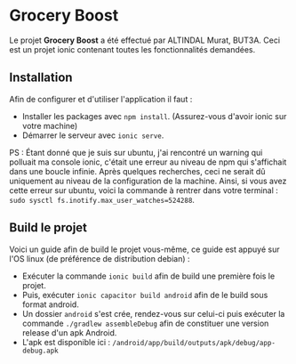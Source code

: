 # Grocery Boost

Le projet **Grocery Boost** a été effectué par ALTINDAL Murat, BUT3A.
Ceci est un projet ionic contenant toutes les fonctionnalités demandées.

## Installation

Afin de configurer et d'utiliser l'application il faut :

- Installer les packages avec `npm install`. (Assurez-vous d'avoir ionic sur votre machine)
- Démarrer le serveur avec `ionic serve`.

PS : Étant donné que je suis sur ubuntu, j'ai rencontré un warning qui polluait ma console ionic, c'était une erreur au niveau de npm qui s'affichait dans une boucle infinie. Après quelques recherches, ceci ne serait dû uniquement au niveau de la configuration de la machine. Ainsi, si vous avez cette erreur sur ubuntu, voici la commande à rentrer dans votre terminal : `sudo sysctl fs.inotify.max_user_watches=524288`.

## Build le projet

Voici un guide afin de build le projet vous-même, ce guide est appuyé sur l'OS linux (de préférence de distribution debian) :

- Exécuter la commande `ionic build` afin de build une première fois le projet.
- Puis, exécuter `ionic capacitor build android` afin de le build sous format android.
- Un dossier `android` s'est crée, rendez-vous sur celui-ci puis exécuter la commande `./gradlew assembleDebug` afin de constituer une version release d'un apk Android.
- L'apk est disponible ici : `/android/app/build/outputs/apk/debug/app-debug.apk`
